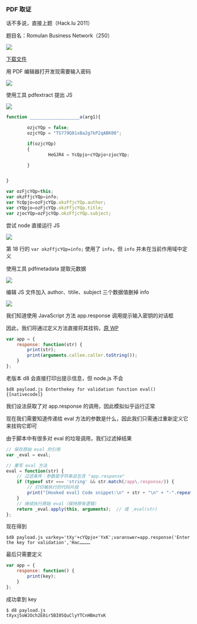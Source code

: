 ### PDF 取证

话不多说，直接上题（Hack.lu 2011）

题目名：Romulan Business Network（250）

![](https://pic1.imgdb.cn/item/67f246d00ba3d5a1d7eeac96.png)

[下载文件](https://shell-storm.org/repo/CTF/Hacklu-2011/Forensic/)

用 PDF 编辑器打开发现需要输入密码

![](https://pic1.imgdb.cn/item/67f249a70ba3d5a1d7eeaf79.png)

使用工具 pdfextract 提出 JS

![](https://pic1.imgdb.cn/item/67f24a010ba3d5a1d7eeaff0.png)

```js
function ___________________a(arg1){

        ozjcYQp = false;
        ozjcYQp = "TS779Q81xBa2g7kP2qABK00";

        if(ozjcYQp)
        {
                HeGJR4 = YcQpjo+cYQpjo+zjocYQp;

        }


}

var ozFjcYQp=this;
var okzFfjcYQp=info;
var YcQpjo=ozFjcYQp.okzFfjcYQp.author;
var cYQpjo=ozFjcYQp.okzFfjcYQp.title;
var zjocYQp=ozFjcYQp.okzFfjcYQp.subject;
```

尝试 node 直接运行 JS

![](https://pic1.imgdb.cn/item/67f24cdd0ba3d5a1d7eeb398.png)

第 18 行的 `var okzFfjcYQp=info;` 使用了 `info`，但 `info` 并未在当前作用域中定义

使用工具 pdfmetadata 提取元数据

![](https://pic1.imgdb.cn/item/67f24e0d0ba3d5a1d7eeb518.png)

编辑 JS 文件加入 author、titile、subject 三个数据值删掉 info

![](https://pic1.imgdb.cn/item/67f252bb0ba3d5a1d7eebb46.png)

我们知道使用 JavaScript 方法 app.response 调用提示输入密钥的对话框

因此，我们将通过定义方法直接将其挂钩，[原 WP](https://sogeti33.rssing.com/chan-61982469/article222.html?utm_source=chatgpt.com)

```js
var app = {
    response: function(str) {
        print(str);
        print(arguments.callee.caller.toString());
    }
};
```

老版本 d8 会直接打印出提示信息，但 node.js 不会

```shell
$d8 payload.js Enterthekey for validation function eval(){[nativecode]}
```

我们设法获取了对 app.response 的调用，因此模拟似乎运行正常

现在我们需要知道传递给 eval 方法的参数是什么，因此我们只需通过重新定义它来挂钩它即可

由于脚本中有很多对 eval 的垃圾调用，我们过滤掉结果

```js
// 保存原始 eval 的引用
var _eval = eval;

// 重写 eval 方法
eval = function(str) {
    // 过滤条件：参数是字符串且包含 "app.response"
    if (typeof str === 'string' && str.match(/app\.response/)) {
        // 打印被执行的代码片段
        print("[Hooked eval] Code snippet:\n" + str + "\n" + "-".repeat(50));
    }
    // 继续执行原始 eval（保持原有逻辑）
    return _eval.apply(this, arguments);  // 或 _eval(str)
};
```

现在得到

```shell
$d8 payload.js varkey='tXy'+cYQpjo+'YxK';varanswer=app.response('Enter the key for validation','Hac…………
```

最后只需要定义

```js
var app = {
    response: function() {
        print(key);
    }
};
```

成功拿到 key

```shell
$ d8 payload.js
tXyxj5oWJOch2E0ir5BI05QuClyYTCnHBmzYxK
```

